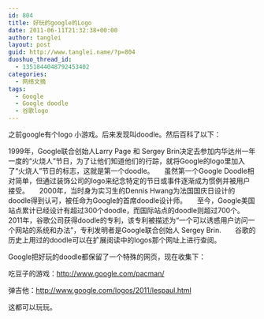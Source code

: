 ```yaml
---
id: 804
title: 好玩的google的Logo
date: 2011-06-11T21:32:38+00:00
author: tanglei
layout: post
guid: http://www.tanglei.name/?p=804
duoshuo_thread_id:
  - 1351844048792453402
categories:
  - 网络文摘
tags:
  - Google
  - Google doodle
  - 谷歌logo
---
```

之前google有个logo 小游戏。后来发现叫doodle。然后百科了以下：

1999年，Google联合创始人Larry Page 和 Sergey Brin决定去参加内华达州一年一度的“火烧人”节日，为了让他们知道他们的行踪，就将Google的logo里加入了“火烧人”节日的标志，这就是第一个doodle。　　虽然第一个Google Doodle相对简单，但通过装饰公司的logo来纪念特定的节日或事件逐渐成为惯例并被用户接受。　　2000年，当时身为实习生的Dennis Hwang为法国国庆日设计的doodle得到认可，被任命为Google的首席doodle设计师。　　至今，Google美国站点累计已经设计有超过300个doodle，而国际站点的doodle则超过700个。　　2011年，谷歌公司获得doodle的专利，该专利被描述为“一个可以诱惑用户访问一个网站的系统和办法”，专利发明者是Google联合创始人 Sergey Brin.　　谷歌的历史上用过的doodle可以在扩展阅读中的logos那个网址上进行查阅。

Google把好玩的doodle都保留了一个特殊的网页，现在收集下：

吃豆子的游戏：<http://www.google.com/pacman/>

弹吉他：<http://www.google.com/logos/2011/lespaul.html>

这都可以玩玩。
